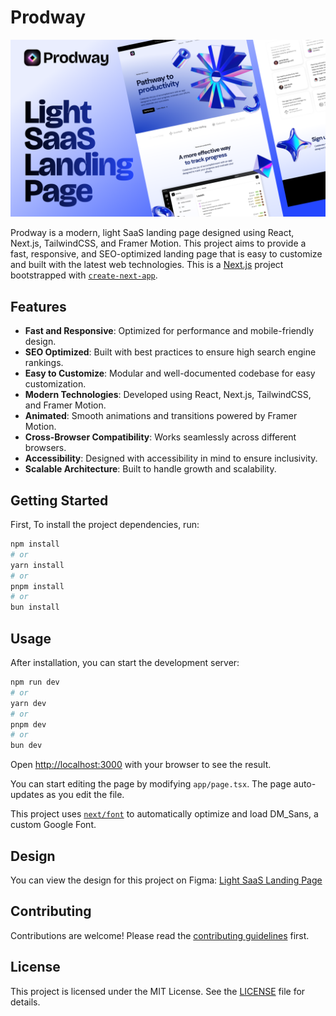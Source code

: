 # Prodway

<img src="Screenshot.png" alt="prodway-saas-landing-page" /><br>

Prodway is a modern, light SaaS landing page designed using React, Next.js, TailwindCSS, and Framer Motion. This project aims to provide a fast, responsive, and SEO-optimized landing page that is easy to customize and built with the latest web technologies. This is a [Next.js](https://nextjs.org/) project bootstrapped with [`create-next-app`](https://github.com/vercel/next.js/tree/canary/packages/create-next-app).


## Features
- **Fast and Responsive**: Optimized for performance and mobile-friendly design.
- **SEO Optimized**: Built with best practices to ensure high search engine rankings.
- **Easy to Customize**: Modular and well-documented codebase for easy customization.
- **Modern Technologies**: Developed using React, Next.js, TailwindCSS, and Framer Motion.
- **Animated**: Smooth animations and transitions powered by Framer Motion.
- **Cross-Browser Compatibility**: Works seamlessly across different browsers.
- **Accessibility**: Designed with accessibility in mind to ensure inclusivity.
- **Scalable Architecture**: Built to handle growth and scalability.

## Getting Started

First, To install the project dependencies, run:

```bash
npm install
# or
yarn install
# or
pnpm install
# or
bun install
```

## Usage

After installation, you can start the development server:

```bash
npm run dev
# or
yarn dev
# or
pnpm dev
# or
bun dev
```

Open [http://localhost:3000](http://localhost:3000) with your browser to see the result.

You can start editing the page by modifying `app/page.tsx`. The page auto-updates as you edit the file.

This project uses [`next/font`](https://nextjs.org/docs/basic-features/font-optimization) to automatically optimize and load DM_Sans, a custom Google Font.


## Design

You can view the design for this project on Figma: [Light SaaS Landing Page](https://www.figma.com/design/QVurC59vEGp58v3RGPK0S4/Light-SaaS-Landing-Page?node-id=0-1&t=MNqnEiakPaFbjw28-1)

## Contributing

Contributions are welcome! Please read the [contributing guidelines](CONTRIBUTING.md) first.

## License

This project is licensed under the MIT License. See the [LICENSE](LICENSE) file for details.

